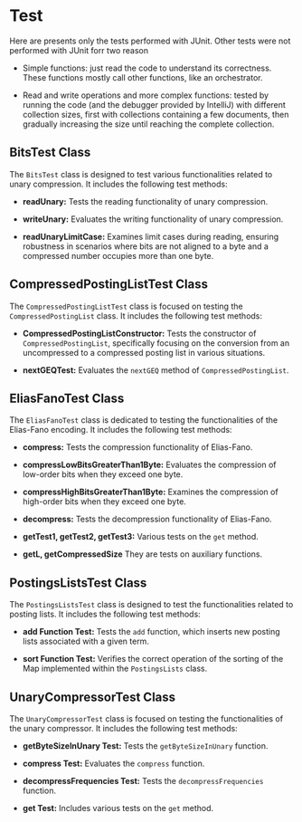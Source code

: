 # Test

Here are presents only the tests performed with JUnit. Other tests were not performed with JUnit forr two reason

- Simple functions: just read the code to understand its correctness. These functions mostly call other functions, like an orchestrator.

- Read and write operations and more complex functions: tested by running the code (and the debugger provided by IntelliJ) with different collection sizes, first with collections containing a few documents, then gradually increasing the size until reaching the complete collection.

## BitsTest Class

The `BitsTest` class is designed to test various functionalities related to unary compression. It includes the following test methods:

- **readUnary:** Tests the reading functionality of unary compression.
  
- **writeUnary:** Evaluates the writing functionality of unary compression.

- **readUnaryLimitCase:** Examines limit cases during reading, ensuring robustness in scenarios where bits are not aligned to a byte and a compressed number occupies more than one byte.

## CompressedPostingListTest Class

The `CompressedPostingListTest` class is focused on testing the `CompressedPostingList` class. It includes the following test methods:

- **CompressedPostingListConstructor:** Tests the constructor of `CompressedPostingList`, specifically focusing on the conversion from an uncompressed to a compressed posting list in various situations.

- **nextGEQTest:** Evaluates the `nextGEQ` method of `CompressedPostingList`.

## EliasFanoTest Class

The `EliasFanoTest` class is dedicated to testing the functionalities of the Elias-Fano encoding. It includes the following test methods:

- **compress:** Tests the compression functionality of Elias-Fano.

- **compressLowBitsGreaterThan1Byte:** Evaluates the compression of low-order bits when they exceed one byte.

- **compressHighBitsGreaterThan1Byte:** Examines the compression of high-order bits when they exceed one byte.

- **decompress:** Tests the decompression functionality of Elias-Fano.

- **getTest1, getTest2, getTest3:** Various tests on the `get` method.

- **getL, getCompressedSize** They are tests on auxiliary functions.

## PostingsListsTest Class

The `PostingsListsTest` class is designed to test the functionalities related to posting lists. It includes the following test methods:

- **add Function Test:** Tests the `add` function, which inserts new posting lists associated with a given term.

- **sort Function Test:** Verifies the correct operation of the sorting of the Map implemented within the `PostingsLists` class.

## UnaryCompressorTest Class

The `UnaryCompressorTest` class is focused on testing the functionalities of the unary compressor. It includes the following test methods:

- **getByteSizeInUnary Test:** Tests the `getByteSizeInUnary` function.

- **compress Test:** Evaluates the `compress` function.

- **decompressFrequencies Test:** Tests the `decompressFrequencies` function.

- **get Test:** Includes various tests on the `get` method.
